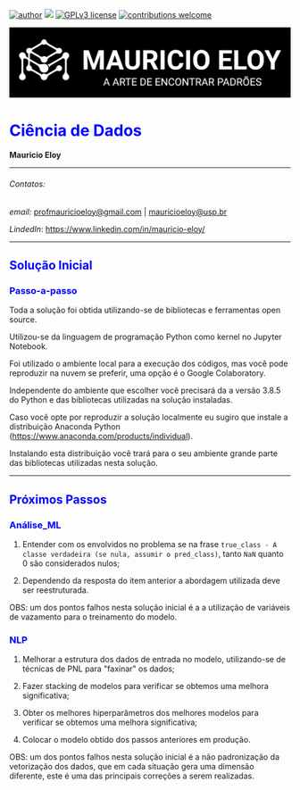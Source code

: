 [![author](https://img.shields.io/badge/author-MauricioEloy-red.svg)](https://www.linkedin.com/in/mauricio-eloy) [![](https://img.shields.io/badge/python-3.7+-blue.svg)](https://www.python.org/downloads/release/python-365/) [![GPLv3 license](https://img.shields.io/badge/License-GPLv3-blue.svg)](http://perso.crans.org/besson/LICENSE.html) [![contributions welcome](https://img.shields.io/badge/contributions-welcome-brightgreen.svg?style=flat)](https://github.com/MauricioEloy/Portifolio/issues)

<p align="center">
<img src="LOGO.png" >
</p>

# <span style="color:blue">Ciência de Dados</span>

**Mauricio Eloy**<br>

---
###### Contatos:
*email:* profmauricioeloy@gmail.com | mauricioeloy@usp.br

*LindedIn*: https://www.linkedin.com/in/mauricio-eloy/


---


## <span style="color:blue">Solução Inicial</span>
### <span style="color:blue">Passo-a-passo</span>

Toda a solução foi obtida utilizando-se de bibliotecas e ferramentas open source​.

Utilizou-se da linguagem de programação Python como kernel no Jupyter Notebook.

Foi utilizado o ambiente local para a execução dos códigos, mas você pode reproduzir na nuvem se preferir, uma opção é o Google Colaboratory.

Independente do ambiente que escolher você precisará da a versão 3.8.5 do Python e das bibliotecas utilizadas na solução instaladas.

Caso você opte por reproduzir a solução localmente eu sugiro que instale a distribuição Anaconda Python (https://www.anaconda.com/products/individual).

Instalando esta distribuição você trará para o seu ambiente grande parte das bibliotecas utilizadas nesta solução.

---
## <span style="color:blue">Próximos Passos</span>

### <span style="color:blue">Análise_ML</span>

1. Entender com os envolvidos no problema se na frase ```true_class - A classe verdadeira (se nula, assumir o pred_class)```, tanto ```NaN``` quanto $0$ são considerados nulos;

2. Dependendo da resposta do item anterior a abordagem utilizada deve ser reestruturada.

OBS: um dos pontos falhos nesta solução inicial é a a utilização de variáveis de vazamento para o treinamento do modelo.

### <span style="color:blue">NLP</span>

1. Melhorar a estrutura dos dados de entrada no modelo, utilizando-se de técnicas de PNL para "faxinar" os dados;

2. Fazer stacking de modelos para verificar se obtemos uma melhora significativa;

3. Obter os melhores hiperparâmetros dos melhores modelos para verificar se obtemos uma melhora significativa;

4. Colocar o modelo obtido dos passos anteriores em produção.

OBS: um dos pontos falhos nesta solução inicial é a não padronização da vetorização dos dados, que em cada situação gera uma dimensão diferente, este é uma das principais correções a serem realizadas.